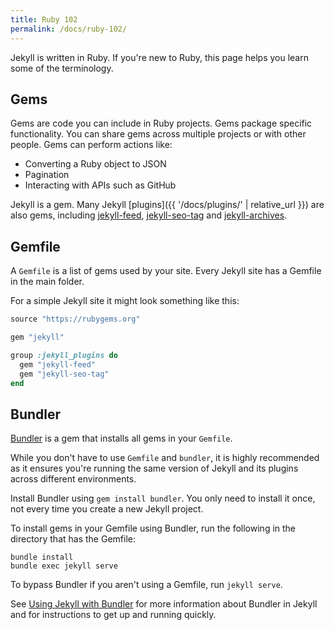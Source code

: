```yaml
---
title: Ruby 102
permalink: /docs/ruby-102/
---
```


Jekyll is written in Ruby. If you're new to Ruby, this page helps you learn some of the terminology.

## Gems

Gems are code you can include in Ruby projects. Gems package specific functionality. You can share gems across multiple projects or with other people. 
Gems can perform actions like:

* Converting a Ruby object to JSON
* Pagination
* Interacting with APIs such as GitHub

Jekyll is a gem. Many Jekyll [plugins]({{ '/docs/plugins/' | relative_url }}) are also gems, including
[jekyll-feed](https://github.com/jekyll/jekyll-feed),
[jekyll-seo-tag](https://github.com/jekyll/jekyll-seo-tag) and
[jekyll-archives](https://github.com/jekyll/jekyll-archives).

## Gemfile

A `Gemfile` is a list of gems used by your site. Every Jekyll site has a Gemfile in the main folder. 

For a simple Jekyll site it might look something like this:

```ruby
source "https://rubygems.org"

gem "jekyll"

group :jekyll_plugins do
  gem "jekyll-feed"
  gem "jekyll-seo-tag"
end
```

## Bundler

[Bundler](https://rubygems.org/gems/bundler) is a gem that installs all gems in your `Gemfile`. 

While you don't have to use `Gemfile` and `bundler`, it is highly recommended as it ensures you're running the same version of Jekyll and its plugins across different environments.

Install Bundler using `gem install bundler`. You only need to install it once, not every time you create a new Jekyll project. 

To install gems in your Gemfile using Bundler, run the following in the directory that has the Gemfile:

```
bundle install
bundle exec jekyll serve
```

To bypass Bundler if you aren't using a Gemfile, run `jekyll serve`.

See [Using Jekyll with Bundler](/tutorials/using-jekyll-with-bundler/) for more information about Bundler in Jekyll and for instructions to get up and running quickly.
